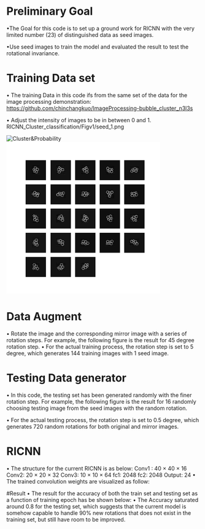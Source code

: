 # Preliminary Goal
•The Goal for this code is to set up a ground work for RICNN with the very limited number (23) of distinguished data as seed images.  

•Use seed images to train the model and evaluated the result to test the rotational invariance.  

# Training Data set
•	The training Data in this code ifs from the same set of the data for the image processing demonstration:  https://github.com/chinchangkuo/ImageProcessing-bubble_cluster_n3l3s

•	Adjust the intensity of images to be in between 0 and 1.
 RICNN_Cluster_classification/Figv1/seed_1.png 

![Cluster&Probability](https://raw.githubusercontent.com/chinchangkuo/RICNN_Cluster_classification/master/New_1.png)
![Training set](https://raw.githubusercontent.com/chinchangkuo/RICNN_Cluster_classification/master/Figv1/seed_1.png)

# Data Augment
•	Rotate the image and the corresponding mirror image with a series of rotation steps. For example, the following figure is the result for 45 degree rotation step.
•	For the actual training process, the rotation step is set to 5 degree, which generates 144 training images with 1 seed image.
	
# Testing Data generator
•	In this code, the testing set has been generated randomly with the finer rotation step. For example, the following figure is the result for 16 randomly choosing testing image from the seed images with the random rotation. 

•	For the actual testing process, the rotation step is set to 0.5 degree, which generates 720 random rotations for both original and mirror images.

# RICNN 
•	The structure for the current RICNN is as below:
Conv1 : 40 × 40  × 16
Conv2:  20 × 20 × 32
Conv3: 10 × 10 × 64
fc1: 2048
fc2: 2048
Output: 24 
•	The trained convolution weights are visualized as follow:

#Result
•	The result for the accuracy of both the train set and testing set as a function of training epoch has be shown below:
•	The Accuracy saturated around 0.8 for the testing set, which suggests that the current model is somehow capable to handle 90% new  rotations that does not exist in the training set, but still have room to be improved.

